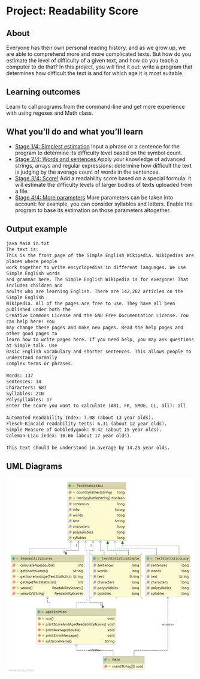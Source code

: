 # Project: Readability Score

## About

Everyone has their own personal reading history, and as we grow up, we are able to comprehend more and more complicated texts. But how do you estimate the level of difficulty of a given text, and how do you teach a computer to do that? In this project, you will find it out: write a program that determines how difficult the text is and for which age it is most suitable.

## Learning outcomes
Learn to call programs from the command-line and get more experience with using regexes and Math class.

## What you’ll do and what you’ll learn
- [Stage 1/4: Simplest estimation](https://hyperskill.org/projects/39/stages/205/implement) Input a phrase or a sentence for the program to determine its difficulty level based on the symbol count. 
- [Stage 2/4: Words and sentences ](https://hyperskill.org/projects/39/stages/206/implement) Apply your knowledge of advanced strings, arrays and regular expressions: determine how difficult the text is judging by the average count of words in the sentences. 
- [Stage 3/4: Score!](https://hyperskill.org/projects/39/stages/207/implement) Add a readability score based on a special formula: it will estimate the difficulty levels of larger bodies of texts uploaded from a file. 
- [Stage 4/4: More parameters](https://hyperskill.org/projects/39/stages/208/implement) More parameters can be taken into account: for example, you can consider syllables and letters. Enable the program to base its estimation on those parameters altogether. 

## Output example

```
java Main in.txt
The text is:
This is the front page of the Simple English Wikipedia. Wikipedias are places where people
work together to write encyclopedias in different languages. We use Simple English words
and grammar here. The Simple English Wikipedia is for everyone! That includes children and
adults who are learning English. There are 142,262 articles on the Simple English
Wikipedia. All of the pages are free to use. They have all been published under both the
Creative Commons License and the GNU Free Documentation License. You can help here! You
may change these pages and make new pages. Read the help pages and other good pages to
learn how to write pages here. If you need help, you may ask questions at Simple talk. Use
Basic English vocabulary and shorter sentences. This allows people to understand normally
complex terms or phrases.
 
Words: 137
Sentences: 14
Characters: 687
Syllables: 210
Polysyllables: 17
Enter the score you want to calculate (ARI, FK, SMOG, CL, all): all
 
Automated Readability Index: 7.08 (about 13 year olds).
Flesch–Kincaid readability tests: 6.31 (about 12 year olds).
Simple Measure of Gobbledygook: 9.42 (about 15 year olds).
Coleman–Liau index: 10.66 (about 17 year olds).
 
This text should be understood in average by 14.25 year olds.
```
## UML Diagrams

![Package readability](readability.png)
